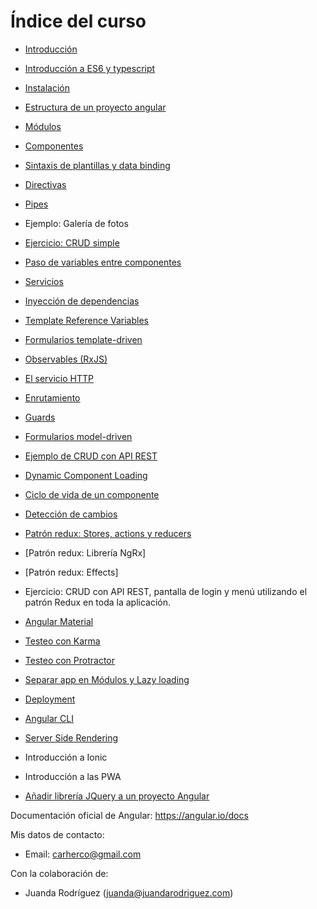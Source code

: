 # Índice del curso

 - [Introducción](introduccion.md)
 - [Introducción a ES6 y typescript](typescript.md)
 - [Instalación](instalacion.md)
 - [Estructura de un proyecto angular](estructura-proyecto.md)
 - [Módulos](modules.md)
 - [Componentes](components.md)
 - [Sintaxis de plantillas y data binding](data-binding.md)
 - [Directivas](directives.md)
 - [Pipes](pipes.md)
 - Ejemplo: Galería de fotos
 - [Ejercicio: CRUD simple](ejemplo-crud-basico.md)
 - [Paso de variables entre componentes](input-binding.md)
 - [Servicios](services.md)
 - [Inyección de dependencias](inyeccion-dependencias.md)
 - [Template Reference Variables](template-reference-variables.md)
 - [Formularios template-driven](forms-template-driven.md)
 - [Observables (RxJS)](observables.md)
 - [El servicio HTTP](httpclient.md)
 - [Enrutamiento](routing.md)
 - [Guards](guards.md)
 - [Formularios model-driven](forms-model-driven.md)
 - [Ejemplo de CRUD con API REST](ejemplo-crud-completo.md)

 - [Dynamic Component Loading](dynamic-components.md)
 - [Ciclo de vida de un componente](lifecycle.md)
 - [Detección de cambios](deteccion-cambios.md)
 - [Patrón redux: Stores, actions y reducers](redux.md)
 - [Patrón redux: Librería NgRx]
 - [Patrón redux: Effects]
 - Ejercicio: CRUD con API REST, pantalla de login y menú utilizando el patrón Redux en toda la
aplicación.

 - [Angular Material](angular-material.md)
 - [Testeo con Karma](testing.md)
 - [Testeo con Protractor](testing-e2e.md)
 - [Separar app en Módulos y Lazy loading](lazy-loading.md)
 - [Deployment](deployment.md)
 - [Angular CLI](angular-cli.md)
 - [Server Side Rendering]()
 - Introducción a Ionic
 - Introducción a las PWA
 - [Añadir librería JQuery a un proyecto Angular](jquery.md)

Documentación oficial de Angular: https://angular.io/docs

Mis datos de contacto:
 - Email: carherco@gmail.com

Con la colaboración de:
 - Juanda Rodríguez (juanda@juandarodriguez.com)

